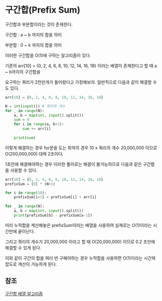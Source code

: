 # 구간합(Prefix Sum)

구간합과 부분합이라는 것이 존재한다.<br>

구간합 : a ~ b 까지의 합을 의미 <br>

부분합 : 0 ~ k 까지의 합을 의미 <br>

이러한 구간합을 O(1)에 구하는 알고리즘이 있다. 

기존의 arr[10] = {0, 2, 4, 6, 8, 10, 12, 14, 16, 18} 이라는 배열이 존재한다고 할 때 a ~ b까지의 구간합을 <br>

요구하는 쿼리가 2천만개가 들어왔다고 가정해보자. 일반적으로 다음과 같이 해결할 수도 있다.

```python
arr[10] = {0, 2, 4, 6, 8, 10, 12, 14, 16, 18} 

N = int(input()) # 쿼리의 개수
for _ in range(N):
	a, b = map(int, input().split())
	sum = 0
	for i in range(a, b+1):
		sum += arr[i]
	
	print(sum)
```

이렇게 해결하는 경우 for문을 도는 최악의 경우 10 x 쿼리의 개수 20,000,000 이므로 O(200,000,000) 대략 2초이다. <br>

1초안에 해결해야하는 경우 이러한 풀이로는 해결이 불가능하므로 다음과 같은 구간합을 사용할 수 있다.

```python
arr[10] = {0, 2, 4, 6, 8, 10, 12, 14, 16, 18} 
prefixSum = [0] * (N+1)

for i in range(10):
	prefixSum[i+1] = prefixSum[i] + arr[i]
	
for _ in range(N):
	a, b = map(int, input().split())
	print(prefixSum[b] - prefixSum[a-1])
```

미리 누적합을 계산해놓은 prefixSum이라는 배열을 사용하여 실제로는 O(1)이라는 시간만에 끝이난다. <br>

그리고 쿼리의 개수가 20,000,000 이라고 할 때 O(20,000,000) 이므로 0.2 초만에 해결할 수 있게 된다. <br>

이와 같이 구간의 합을 여러 번 구해야하는 경우 누적합을 사용하면 O(1)이라는 시간복잡도로 계산이 가능하게 된다. <br>



## 참조 

[구간합 배열 알고리즘](https://blog.naver.com/kks227/220787178657)

